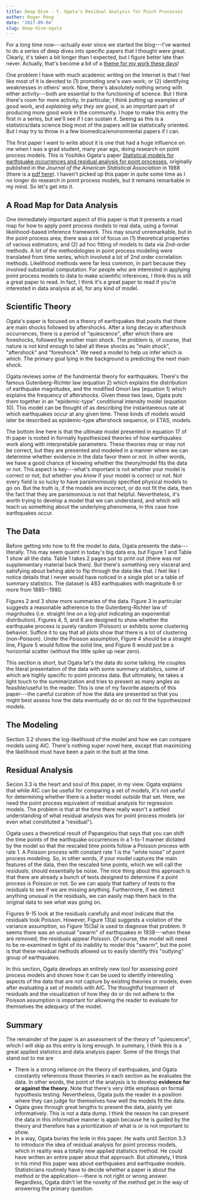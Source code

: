 ```yaml
---
title: Deep Dive - Y. Ogata's Residual Analysis for Point Processes
author: Roger Peng
date: '2017-09-04'
slug: deep-dive-ogata
---
```


For a long time now---actually ever since we started the blog---I've wanted to do a series of deep dives into specific papers that I thought were great. Clearly, it's taken a bit longer than I expected, but I figure better late than never. Actually, that's become a bit of a [theme for my work these days](https://twitter.com/rdpeng/status/900699027108282368)! 

One problem I have with much academic writing on the Internet is that I feel like most of it is devoted to (1) promoting one's own work; or (2) identifying weaknesses in others' work. Now, there's absolutely nothing wrong with either activity---both are essential to the functioning of science. But I think there's room for more activity. In particular, I think putting up examples of good work, and *explaining why they are good*, is an important part of producing more good work in the community. I hope to make this entry the first in a series, but we'll see if I can sustain it. Seeing as this is a statistics/data science blog most of the papers will be statistically oriented. But I may try to throw in a few biomedica/environmental papers if I can.

The first paper I want to write about it is one that had a huge influence on me when I was a grad student, many year ago, doing research on point process models. This is Yosihiko Ogata's paper [Statistical models for earthquake occurrences and residual analysis for point processes](http://amstat.tandfonline.com/doi/abs/10.1080/01621459.1988.10478560), originally published in the *Journal of the American Statistical Association* in 1988 (there is a [pdf here](http://bemlar.ism.ac.jp/zhuang/Refs/Refs/ogata1988.pdf)). I haven't picked up this paper in quite some time as I no longer do research in point process models, but it remains remarkable in my mind. So let's get into it.

## A Road Map for Data Analysis

One immediately important aspect of this paper is that it presents a road map for how to apply point process models to real data, using a formal likelihood-based inference framework. This may sound unremarkable, but in the point process area, there was a lot of focus on (1) theoretical properties of various estimators; and (2) ad hoc fitting of models to data via 2nd-order methods. A lot of the methodologies in point process modeling were translated from time series, which involved a lot of 2nd order correlation methods. Likelihood methods were far less common, in part because they involved substantial computation. For people who are interested in applying point process models to data to make scientific inferences, I think this is still a great paper to read. In fact, I think it's a great paper to read if you're interested in data analysis at all, for any kind of model. 

## Scientific Theory

Ogata's paper is focused on a theory of earthquakes that posits that there are main shocks followed by aftershocks. After a long decay in aftershock occurrences, there is a period of "quiescence", after which there are foreshocks, followed by another main shock. The problem is, of course, that nature is not kind enough to label all these shocks as "main shock", "aftershock" and "foreshock". We need a model to help us infer which is which. The primary goal lying in the background is predicting the next main shock.

Ogata reviews some of the fundmental theory for earthquakes. There's the famous Gutenberg-Richter law (equation 2) which explains the distribution of earthquake magnitudes, and the modified Omori law (equation 1) which explains the frequency of aftershocks. Given these two laws, Ogata puts them together in an "epidemic-type" conditional intensity model (equation 10). This model can be thought of as describing the instantaneous rate at which earthquakes occur at any given time. These kinds of models would later be described as epidemic-type aftershock sequence, or ETAS, models. 

The bottom line here is that the ultimate model presented in equation 17 of th paper is rooted in formally hypothesized theories of how earthquakes work along with interpretable parameters. These theories may or may not be correct, but they are presented and modeled in a manner where we can determine whether evidence in the data favor them or not. In other words, we have a good chance of knowing whether the theory/model fits the data or not. This aspect is key---what's important is not whether your model is correct or not, but whether you *know* if your model is correct or not. Not every field is so lucky to have parsimoniously specified physical models to go on. But the truth is, if the models are incorrect, or do not fit the data, then the fact that they are parsimonious is not that helpful. Nevertheless, it's worth trying to develop a model that we can understand, and which will teach us something about the underlying phenomena, in this case how earthquakes occur.

## The Data

Before getting into how to fit the model to data, Ogata presents the data---literally. This may seem quaint in today's big data era, but Figure 1 and Table 1 show all the data. Table 1 takes 2 pages just to print out (there was not supplementary material back then). But there's something very visceral and satisfying about behing able to flip through the data like that. I feel like I notice details that I never would have noticed in a single plot or a table of summary statistics. The dataset is 483 earthquakes with magnitude 6 or more from 1885--1980. 

Figures 2 and 3 show more summaries of the data. Figure 3 in particular suggests a reasonable adherence to the Gutenberg-Richter law of magnitudes (i.e. straight line on a log-plot indicating an exponential distribution). Figures 4, 5, and 6 are designed to show whether the earthquake process is purely random (Poisson) or exhibits some clustering behavior. Suffice it to say that all plots show that there is a lot of clustering (non-Poisson). Under the Poisson assumption, FIgure 4 should be a straight line, FIgure 5 would follow the solid line, and Figure 6 would just be a horizontal scatter (without the little spike up near zero). 

This section is short, but Ogata let's the data do some talking. He couples the literal presentation of the data with some summary statistics, some of which are highly specific to point process data. But ultimately, he takes a light touch to the summarization and tries to present as many angles as feasible/useful to the reader. This is one of my favorite aspects of this paper---the careful curation of how the data are presented so that you might best assess how the data eventually do or do not fit the hypothesized models.

## The Modeling

Section 3.2 shows the log-likelihood of the model and how we can compare models using AIC. There's nothing super novel here, except that maximizing the likelihood must have been a pain in the butt at the time.

## Residual Analysis

Secion 3.3 is the heart and soul of this paper, in my view. Ogata explains that while AIC can be useful for comparing a set of models, it's not useful for determining whether there is a better model *outside* that set. Here, we need the point process equivalent of residual analysis for regression models. The problem is that at the time there really wasn't a settled understanding of what residual analysis was for point process models (or even what constituted a "residual"). 

Ogata uses a theoretical result of Papangelou that says that you can shift the time points of the earthquake occurrences in a 1-to-1 manner dictated by the model so that the rescaled time points follow a Poisson process with rate 1. A Poisson process with constant rate 1 is the "white noise" of point process modeling. So, in other words, if your model captures the main features of the data, then the rescaled time points, which we will call the *residuals*, should essentially be noise. The nice thing about this approach is that there are already a bunch of tests designed to determine if a point process is Poisson or not. So we can apply that battery of tests to the residuals to see if we are missing anything. Furthermore, if we detect anything unusual in the residuals, we can easily map them back to the original data to see what was going on.

Figures 9-15 look at the residuals carefully and most indicate that the residuals look Poisson. However, Figure 13(a) suggests a violation of the variance assumption, so Figure 15(3a) is used to diagnose that problem. It seems there was an unusual "swarm" of earthquakes in 1938---when these are removed, the residuals appear Poisson. Of course, the model will need to be re-examined in light of its inability to model this "swarm", but the point is that these residual methods allowed us to easily identify this "outlying" group of earthquakes.

In this section, Ogata develops an entirely new tool for assessing point process models and shows how it can be used to identify interesting aspects of the data that are not capture by existing theories or models, even after evaluating a set of models with AIC. The thoughtful treatment of residuals and the visualization of how they do or do not adhere to the Poisson assumption is important for allowing the reader to evaluate for themselves the adequacy of the model. 

## Summary

The remainder of the paper is an assessment of the theory of "quiescence", which I will skip as this entry is long enough. In summary, I think this is a great applied statistics and data analysis paper. Some of the things that stand out to me are

* There is a strong reliance on the theory of earthquakes, and Ogata constantly references those theories in each section as he evaluates the data. In other words, the point of the analysis is to develop **evidence for or against the theory**. Note that there's very little emphasis on formal hypothesis testing. Nevertheless, Ogata puts the reader in a position where they can judge for themselves how well the models fit the data.
* Ogata goes through great lengths to present the data, plainly yet informatively. This is not a data dump. I think the reason he can present the data in this informative manner is again because he is guided by the theory and therefore has a prioritization of what is or is not important to show.
* In a way, Ogata buries the lede in this paper. He waits until Section 3.3 to introduce the idea of residual analysis for point process models, which in reality was a totally new applied statistics method. He could have written an entire paper about that approach. But ultimately, I think in his mind this paper was about earthquakes and earthquake models. Statisticians routinely have to decide whether a paper is about the method or the application---there is not right or wrong answer. Regardless, Ogata didn't let the novelty of the method get in the way of answering the primary question.











